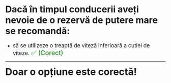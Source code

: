 # Dacă în timpul conducerii aveți nevoie de o rezervă de putere mare se recomandă:

- <span style="font-size: larger;">să se utilizeze o treaptă de viteză inferioară a cutiei de viteze. <span style="color: green; font-size: larger;">✅ (Corect)</span></span>

---

<span style="font-size: 30px; font-weight: bold;">**Doar o opțiune este corectă!**</span>